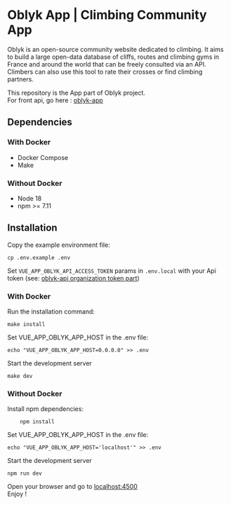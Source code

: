 # Oblyk App | Climbing Community App

Oblyk is an open-source community website dedicated to climbing. It aims to build a large open-data database of cliffs, routes and climbing gyms in France and around the world that can be freely consulted via an API. Climbers can also use this tool to rate their crosses or find climbing partners.

This repository is the App part of Oblyk project.  
For front api, go here : [oblyk-app](https://github.com/oblyk/oblyk-api)

## Dependencies

### With Docker

- Docker Compose
- Make

### Without Docker

- Node 18
- npm >= 7.11

## Installation

Copy the example environment file:

```shell
cp .env.example .env
```

Set `VUE_APP_OBLYK_API_ACCESS_TOKEN` params in `.env.local` with your Api token (see: [oblyk-api organization token part](https://github.com/oblyk/oblyk-api))

### With Docker

Run the installation command:

```shell
make install
```

Set VUE_APP_OBLYK_APP_HOST in the .env file:

```shell
echo "VUE_APP_OBLYK_APP_HOST=0.0.0.0" >> .env
```

Start the development server

```shell
make dev
```

### Without Docker

Install npm dependencies:

```shell
    npm install
```

Set VUE_APP_OBLYK_APP_HOST in the .env file:

```shell
echo "VUE_APP_OBLYK_APP_HOST='localhost'" >> .env
```

Start the development server

```shell
npm run dev
```

Open your browser and go to [localhost:4500](http://localhost:4500/)  
Enjoy !
